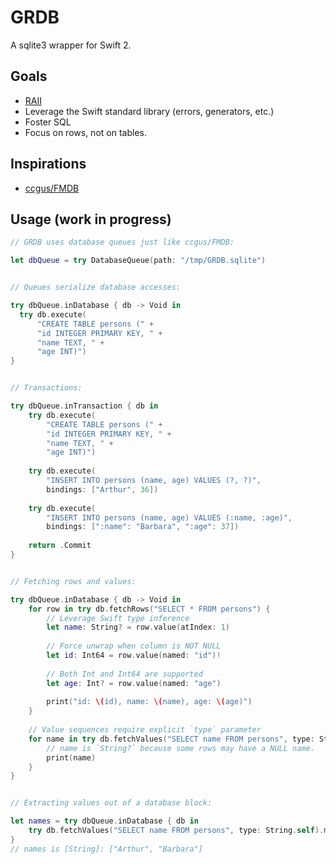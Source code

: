 GRDB
====

A sqlite3 wrapper for Swift 2.

## Goals

- [RAII](https://en.wikipedia.org/wiki/Resource_Acquisition_Is_Initialization)
- Leverage the Swift standard library (errors, generators, etc.)
- Foster SQL
- Focus on rows, not on tables.


## Inspirations

- [ccgus/FMDB](https://github.com/ccgus/fmdb)


## Usage (work in progress)

```swift
// GRDB uses database queues just like ccgus/FMDB:

let dbQueue = try DatabaseQueue(path: "/tmp/GRDB.sqlite")


// Queues serialize database accesses:

try dbQueue.inDatabase { db -> Void in
  try db.execute(
      "CREATE TABLE persons (" +
      "id INTEGER PRIMARY KEY, " +
      "name TEXT, " +
      "age INT)")
}


// Transactions:

try dbQueue.inTransaction { db in
    try db.execute(
        "CREATE TABLE persons (" +
        "id INTEGER PRIMARY KEY, " +
        "name TEXT, " +
        "age INT)")
        
    try db.execute(
        "INSERT INTO persons (name, age) VALUES (?, ?)",
        bindings: ["Arthur", 36])
        
    try db.execute(
        "INSERT INTO persons (name, age) VALUES (:name, :age)",
        bindings: [":name": "Barbara", ":age": 37])
    
    return .Commit
}


// Fetching rows and values:

try dbQueue.inDatabase { db -> Void in
    for row in try db.fetchRows("SELECT * FROM persons") {
        // Leverage Swift type inference
        let name: String? = row.value(atIndex: 1)
        
        // Force unwrap when column is NOT NULL
        let id: Int64 = row.value(named: "id")!
        
        // Both Int and Int64 are supported
        let age: Int? = row.value(named: "age")
        
        print("id: \(id), name: \(name), age: \(age)")
    }
    
    // Value sequences require explicit `type` parameter
    for name in try db.fetchValues("SELECT name FROM persons", type: String.self) {
        // name is `String?` because some rows may have a NULL name.
        print(name)
    }
}


// Extracting values out of a database block:

let names = try dbQueue.inDatabase { db in
    try db.fetchValues("SELECT name FROM persons", type: String.self).map { $0! }
}
// names is [String]: ["Arthur", "Barbara"]

```
